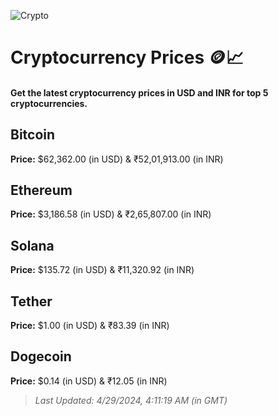 
![Crypto](https://www.techguide.com.au/wp-content/uploads/2020/11/crypto3.jpeg)

# Cryptocurrency Prices 🪙📈

#### Get the latest cryptocurrency prices in USD and INR for top 5 cryptocurrencies.

## Bitcoin

**Price:** $62,362.00 (in USD) & ₹52,01,913.00 (in INR)

## Ethereum

**Price:** $3,186.58 (in USD) & ₹2,65,807.00 (in INR)

## Solana

**Price:** $135.72 (in USD) & ₹11,320.92 (in INR)

## Tether

**Price:** $1.00 (in USD) & ₹83.39 (in INR)

## Dogecoin

**Price:** $0.14 (in USD) & ₹12.05 (in INR)

> _Last Updated: 4/29/2024, 4:11:19 AM (in GMT)_

